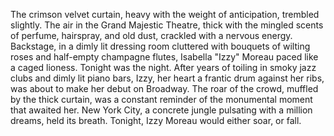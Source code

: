 The crimson velvet curtain, heavy with the weight of anticipation, trembled slightly.  The air in the Grand Majestic Theatre, thick with the mingled scents of perfume, hairspray, and old dust, crackled with a nervous energy.  Backstage, in a dimly lit dressing room cluttered with bouquets of wilting roses and half-empty champagne flutes, Isabella "Izzy" Moreau paced like a caged lioness.  Tonight was the night.  After years of toiling in smoky jazz clubs and dimly lit piano bars, Izzy, her heart a frantic drum against her ribs, was about to make her debut on Broadway.  The roar of the crowd, muffled by the thick curtain, was a constant reminder of the monumental moment that awaited her.  New York City, a concrete jungle pulsating with a million dreams, held its breath.  Tonight, Izzy Moreau would either soar, or fall.
